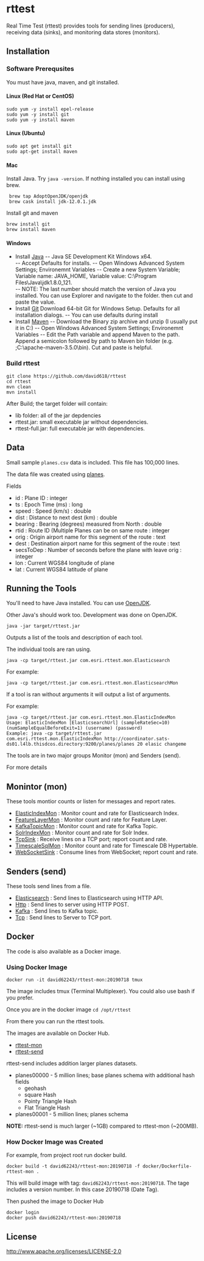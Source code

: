 # rttest

Real Time Test (rttest) provides tools for sending lines (producers), receiving data (sinks), and monitoring data stores (monitors). 


## Installation

### Software Prerequsites

You must have java, maven, and git installed. 

#### Linux (Red Hat or CentOS) 
```
sudo yum -y install epel-release
sudo yum -y install git
sudo yum -y install maven
```

#### Linux (Ubuntu)
```
sudo apt get install git 
sudo apt-get install maven
```

#### Mac

Install Java.   Try ``java -version``.  If nothing installed you can install using brew. 

```
 brew tap AdoptOpenJDK/openjdk
 brew cask install jdk-12.0.1.jdk 
```

Install git and maven

```
brew install git
brew install maven
```

#### Windows 
- Install [Java](http://www.oracle.com/technetwork/java/javase/downloads/jdk8-downloads-2133151.html) 
  -- Java SE Development Kit Windows x64.  
  -- Accept Defaults for installs.
  -- Open Windows Advanced System Settings; Environemnt Variables
  -- Create a new System Variable; Variable name: JAVA_HOME, Variable value: C:\Program Files\Java\jdk1.8.0_121.  
  -- NOTE: The last number should match the version of Java you installed. You can use Explorer and navigate to the folder. then cut and paste the value.
- Install [Git](https://git-scm.com/download/win) Download 64-bit Git for Windows Setup. Defaults for all installation dialogs. 
  -- You can use defaults during install
- Install [Maven](https://maven.apache.org/download.cgi)
  -- Download the Binary zip archive and unzip (I usually put it in C:\) 
  -- Open Windows Advanced System Settings; Environemnt Variables
  -- Edit the Path variable and append Maven to the path. Append a semicolon followed by path to Maven bin folder (e.g. ;C:\apache-maven-3.5.0\bin).  Cut and paste is helpful.

### Build rttest

```
git clone https://github.com/david618/rttest
cd rttest
mvn clean
mvn install 
```

After Build; the target folder will contain:
- lib folder: all of the jar depdencies
- rttest.jar: small executable jar without dependencies.
- rttest-full.jar: full executable jar with dependencies.


## Data

Small sample `planes.csv` data is included.  This file has 100,000 lines.

The data file was created using [planes](https://github.com/david618/planes). 


Fields
- id : Plane ID : integer
- ts : Epoch Time (ms) : long
- speed : Speed (km/s) : double
- dist : Distance to next dest (km) : double
- bearing : Bearing (degrees) measured from North : double
- rtid : Route ID (Multiple Planes can be on same route : integer
- orig : Origin airport name for this segment of the route : text
- dest : Destination airport name for this segment of the route : text
- secsToDep : Number of seconds before the plane with leave orig : integer
- lon : Current WGS84 longitude of plane
- lat : Current WGS84 latitude of plane


## Running the Tools

You'll need to have Java installed.  You can use [OpenJDK](https://openjdk.java.net/install/).

Other Java's should work too.  Development was done on OpenJDK.

```
java -jar target/rttest.jar
```

Outputs a list of the tools and description of each tool.

The individual tools are ran using.

```
java -cp target/rttest.jar com.esri.rttest.mon.Elasticsearch
```

For example:

```
java -cp target/rttest.jar com.esri.rttest.mon.ElasticsearchMon
```

If a tool is ran without arguments it will output a list of arguments.

For example:

```
java -cp target/rttest.jar com.esri.rttest.mon.ElasticIndexMon
Usage: ElasticIndexMon [ElasticsearchUrl] (sampleRateSec=10) (numSampleEqualBeforeExit=1) (username) (password)
Example: java -cp target/rttest.jar com.esri.rttest.mon.ElasticIndexMon http://coordinator.sats-ds01.l4lb.thisdcos.directory:9200/planes/planes 20 elasic changeme
```


The tools are in two major groups Monitor (mon) and Senders (send). 

For more details

## Monintor (mon)
These tools montior counts or listen for messages and report rates. 
- [ElasticIndexMon](docs/mon/ElasticIndexMon.md) : Monitor count and rate for Elasticsearch Index.
- [FeatureLayerMon](docs/mon/FeatureLayerMon.md) : Monitor count and rate for Feature Layer.
- [KafkaTopicMon](docs/mon/KafkaTopicMon.md) : Monitor count and rate for Kafka Topic.
- [SolrIndexMon](docs/mon/SolrIndexMon.md) : Monitor count and rate for Solr Index.
- [TcpSink](docs/mon/TcpSink.md) : Receive lines on a TCP port; report count and rate.
- [TimescaleSqlMon](docs/mon/TimescaleSqlMon.md) : Monitor count and rate for Timescale DB Hypertable.
- [WebSocketSink](docs/mon/WebSocketSink.md) : Consume lines from WebSocket; report count and rate.

## Senders (send)
These tools send lines from a file.
- [Elasticsearch](docs/send/Elasticsearch.md) : Send lines to Elasticsearch using HTTP API.
- [Http](docs/send/Http.md) : Send lines to server using HTTP POST.
- [Kafka](docs/send/Kafka.md) : Send lines to Kafka topic.
- [Tcp](docs/send/Tcp.md) : Send lines to Server to TCP port.




## Docker

The code is also available as a Docker image.

### Using Docker Image

```
docker run -it david62243/rttest-mon:20190718 tmux
```

The image includes tmux (Terminal Multiplexer).  You could also use bash if you prefer.

Once you are in the docker image ``cd /opt/rttest``

From there you can run the rttest tools.



The images are available on Docker Hub.
- [rttest-mon](https://cloud.docker.com/u/david62243/repository/docker/david62243/rttest-mon)
- [rttest-send](https://cloud.docker.com/u/david62243/repository/docker/david62243/rttest-send)

rttest-send includes addition larger planes datasets. 
- planes00000 - 5 million lines; base planes schema with additional hash fields 
  - geohash 
  - square Hash 
  - Pointy Triangle Hash
  - Flat Triangle Hash  
- planes00001 - 5 million lines; planes schema 

**NOTE:** rttest-send is much larger (~1GB) compared to rttest-mon (~200MB).

### How Docker Image was Created

For example, from project root run docker build.

```
docker build -t david62243/rttest-mon:20190718 -f docker/Dockerfile-rttest-mon .
``` 

This will build image with tag: ``david62243/rttest-mon:20190718``.  The tage includes a version number. In this case 20190718 (Date Tag).


Then pushed the image to Docker Hub

```$xslt
docker login
docker push david62243/rttest-mon:20190718
```


## License

http://www.apache.org/licenses/LICENSE-2.0 




